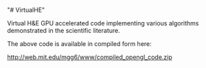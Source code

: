 "# VirtualHE" 

Virtual H&E GPU accelerated code implementing various algorithms demonstrated in the scientific literature.  

The above code is available in compiled form here:

http://web.mit.edu/mgg6/www/compiled_opengl_code.zip



